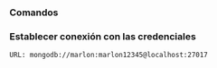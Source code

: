 ### Comandos

### Establecer conexión con las credenciales
```
URL: mongodb://marlon:marlon12345@localhost:27017
```